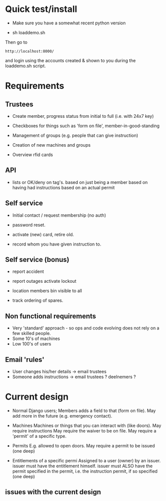 # Quick test/install

-	Make sure you have a somewhat recent python version

-	sh loaddemo.sh

Then go to

	http://localhost:8000/

and login using the accounts created & shown to you during the loaddemo.sh script.

# Requirements

## Trustees
-	Create member, progress status from initial to full (i.e. with 24x7 key)

-	Checkboxes for things such as 'form on file', member-in-good-standing

-	Management of groups (e.g. people that can give instruction)

-	Creation of new machines and groups

-	Overview rfid cards

## API

-	lists or OK/deny on tag's.
		based on just being a member
		based on having had instructions
		based on an actual permit

## Self service

-	Initial contact / request membership (no auth)

-	password reset.

-	activate (new) card, retire old.

-	record whom you have given instruction to.


## Self service (bonus)

-	report accident 

- 	report outages
	activate lockout

-	location members bin
		visible to all

-	track ordering of spares.

## Non functional requirements

- Very 'standard' approach - so ops and code evolving does not rely on a few skilled people.
- Some 10's of machines
- Low 100's of users

## Email 'rules'

- User changes his/her details -> email trustees
- Someone adds instructions -> email trustees ? deelnemers ?

# Current design

- Normal Django users; Members adds a field to that (form on file). May
	add more in the future (e.g. emergency contact).
	
- Machines
	Machines or things that you can interact with (like doors).
	May require instructions
	May require the waiver to be on file.
	May require a 'permit' of a specific type.

- Permits
	E.g. allowed to open doors.
	May require a permit to be issued (one deep)

- Entitlements
	of a specific permi
	Assigned to a user (owner) by an issuer.
	issuer must have the entitlement himself.
	issuer must ALSO have the permit specified in the permit,
	i.e. the instruction permit, if so specified (one deep)

## issues with the current design
	
